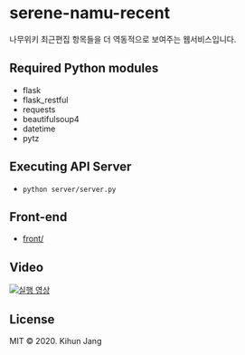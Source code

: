 # serene-namu-recent

나무위키 최근편집 항목들을 더 역동적으로 보여주는 웹서비스입니다.

## Required Python modules

* flask
* flask_restful
* requests
* beautifulsoup4
* datetime
* pytz

## Executing API Server

- <code>python server/server.py</code>

## Front-end

* [front/](front/)

## Video

[![실행 영상](http://img.youtube.com/vi/lZQRZOzAZ9U/0.jpg)](https://www.youtube.com/watch?v=lZQRZOzAZ9U)

## License
MIT © 2020. Kihun Jang
